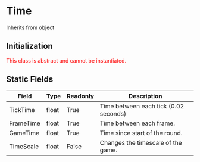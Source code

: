 # Time
Inherits from object
## Initialization
<span style="color:red;">This class is abstract and cannot be instantiated.</span>
## Static Fields
|Field|Type|Readonly|Description|
|---|---|---|---|
|TickTime|float|True|Time between each tick (0.02 seconds)|
|FrameTime|float|True|Time between each frame.|
|GameTime|float|True|Time since start of the round.|
|TimeScale|float|False|Changes the timescale of the game.|

